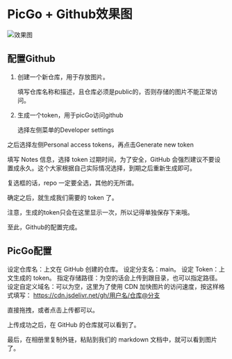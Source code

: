 # PicGo + Github效果图

<img src="https://cdn.jsdelivr.net/gh/soeos/111@master/img/202308160447293.png" alt="效果图">


## 配置Github

1. 创建一个新仓库，用于存放图片。
    
     填写仓库名称和描述，且仓库必须是public的，否则存储的图片不能正常访问。
    
2. 生成一个token，用于picGo访问github
    
    选择左侧菜单的Developer settings
    

之后选择左侧Personal access tokens，再点击Generate new token


填写 Notes 信息，选择 token 过期时间，为了安全，GitHub 会强烈建议不要设置成永久。这个大家根据自己实际情况选择，到期之后重新生成即可。

复选框的话，repo 一定要全选，其他的无所谓。



确定之后，就生成我们需要的 token 了。

注意，生成的token只会在这里显示一次，所以记得单独保存下来哦。

至此，Github的配置完成。

## PicGo配置

设定仓库名：上文在 GitHub 创建的仓库。
设定分支名：main。
设定 Token：上文生成的 token。
指定存储路径：为空的话会上传到跟目录，也可以指定路径。
设定自定义域名：可以为空，这里为了使用 CDN 加快图片的访问速度，按这样格式填写：
https://cdn.jsdelivr.net/gh/用户名/仓库@分支



直接拖拽，或者点击上传都可以。



上传成功之后，在 GitHub 的仓库就可以看到了。



最后，在相册里复制外链，粘贴到我们的 markdown 文档中，就可以看到图片了。
